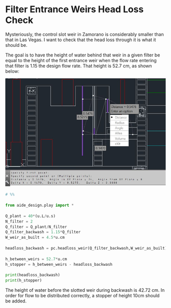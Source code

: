 # Filter Entrance Weirs Head Loss Check

Mysteriously, the control slot weir in Zamorano is considerably smaller than that in Las Vegas. I want to check that the head loss through it is what it should be.

The goal is to have the height of water behind that weir in a given filter be equal to the height of the first entrance weir when the flow rate entering that filter is 1.15 the design flow rate. That height is 52.7 cm, as shown below:

![entrance_weirs_zamorano](images/entrance_weirs_zamorano.jpg)

```python
# %%

from aide_design.play import *

Q_plant = 40*(u.L/u.s)
N_filter = 2
Q_filter = Q_plant/N_filter
Q_filter_backwash = 1.15*Q_filter
W_weir_as_built = 4.5*u.cm

headloss_backwash = pc.headloss_weir(Q_filter_backwash,W_weir_as_built)

h_between_weirs = 52.7*u.cm
h_stopper = h_between_weirs - headloss_backwash

print(headloss_backwash)
print(h_stopper)
```
The height of water before the slotted weir during backwash is 42.72 cm. In order for flow to be distributed correctly, a stopper of height 10cm should be added.
